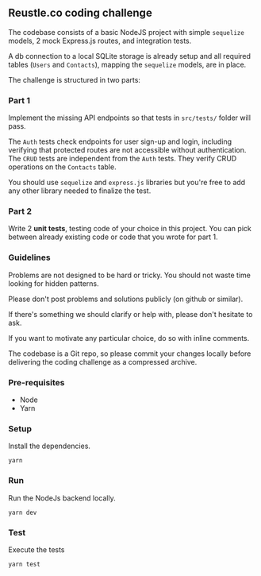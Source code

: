 ## Reustle.co coding challenge

The codebase consists of a basic NodeJS project with simple `sequelize` models, 2 mock Express.js routes, and integration tests.

A db connection to a local SQLite storage is already setup and all required tables (`Users` and `Contacts`), mapping the `sequelize` models, are in place.

The challenge is structured in two parts:
 
### Part 1 
Implement the missing API endpoints so that tests in `src/tests/` folder will pass. 

The `Auth` tests check endpoints for user sign-up and login, including verifying that protected routes are not accessible without authentication.
The `CRUD` tests are independent from the `Auth` tests. They verify CRUD operations on the `Contacts` table.

You should use `sequelize` and `express.js` libraries but you're free to add any other library needed to finalize the test.

### Part 2
Write 2 **unit tests**, testing code of your choice in this project. You can pick between already existing code or code that you wrote for part 1.  

### Guidelines
Problems are not designed to be hard or tricky. You should not waste time looking for hidden patterns.

Please don't post problems and solutions publicly (on github or similar).

If there's something we should clarify or help with, please don't hesitate to ask.

If you want to motivate any particular choice, do so with inline comments.

The codebase is a Git repo, so please commit your changes locally before delivering the coding challenge as a compressed archive.

### Pre-requisites

- Node
- Yarn

### Setup
Install the dependencies.
```$sh
yarn
```

### Run
Run the NodeJs backend locally.
```$sh
yarn dev
```

### Test
Execute the tests
```$sh
yarn test
```

